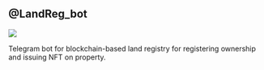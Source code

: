 ## @LandReg_bot

<img src="https://www.herokucdn.com/deploy/button.svg">

Telegram bot for blockchain-based land registry for registering ownership and issuing NFT on property.
